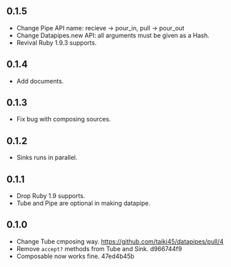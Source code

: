 ## 0.1.5
- Change Pipe API name: recieve -> pour_in, pull -> pour_out
- Change Datapipes.new API: all arguments must be given as a Hash.
- Revival Ruby 1.9.3 supports.

## 0.1.4
- Add documents.

## 0.1.3
- Fix bug with composing sources.

## 0.1.2
- Sinks runs in parallel.

## 0.1.1
- Drop Ruby 1.9 supports.
- Tube and Pipe are optional in making datapipe.

## 0.1.0
- Change Tube cmposing way. https://github.com/taiki45/datapipes/pull/4
- Remove `accept?` methods from Tube and Sink. d966744f9
- Composable now works fine. 47ed4b45b
